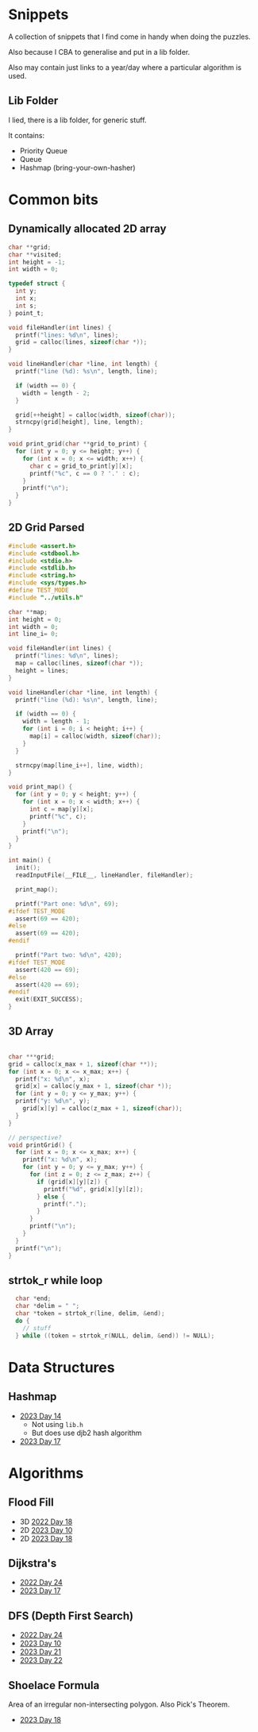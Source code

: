 # Snippets

A collection of snippets that I find come in handy when doing the puzzles.

Also because I CBA to generalise and put in a lib folder.

Also may contain just links to a year/day where a particular algorithm is used.

## Lib Folder

I lied, there is a lib folder, for generic stuff.

It contains:

 - Priority Queue
 - Queue
 - Hashmap (bring-your-own-hasher)

# Common bits

## Dynamically allocated 2D array

```c
char **grid;
char **visited;
int height = -1;
int width = 0;

typedef struct {
  int y;
  int x;
  int s;
} point_t;

void fileHandler(int lines) {
  printf("lines: %d\n", lines);
  grid = calloc(lines, sizeof(char *));
}

void lineHandler(char *line, int length) {
  printf("line (%d): %s\n", length, line);

  if (width == 0) {
    width = length - 2;
  }

  grid[++height] = calloc(width, sizeof(char));
  strncpy(grid[height], line, length);
}

void print_grid(char **grid_to_print) {
  for (int y = 0; y <= height; y++) {
    for (int x = 0; x <= width; x++) {
      char c = grid_to_print[y][x];
      printf("%c", c == 0 ? '.' : c);
    }
    printf("\n");
  }
}

```

## 2D Grid Parsed

```c
#include <assert.h>
#include <stdbool.h>
#include <stdio.h>
#include <stdlib.h>
#include <string.h>
#include <sys/types.h>
#define TEST_MODE
#include "../utils.h"

char **map;
int height = 0;
int width = 0;
int line_i= 0;

void fileHandler(int lines) {
  printf("lines: %d\n", lines);
  map = calloc(lines, sizeof(char *));
  height = lines;
}

void lineHandler(char *line, int length) {
  printf("line (%d): %s\n", length, line);

  if (width == 0) {
    width = length - 1;
    for (int i = 0; i < height; i++) {
      map[i] = calloc(width, sizeof(char));
    }
  }

  strncpy(map[line_i++], line, width);
}

void print_map() {
  for (int y = 0; y < height; y++) {
    for (int x = 0; x < width; x++) {
      int c = map[y][x];
      printf("%c", c);
    }
    printf("\n");
  }
}

int main() {
  init();
  readInputFile(__FILE__, lineHandler, fileHandler);

  print_map();

  printf("Part one: %d\n", 69);
#ifdef TEST_MODE
  assert(69 == 420);
#else
  assert(69 == 420);
#endif

  printf("Part two: %d\n", 420);
#ifdef TEST_MODE
  assert(420 == 69);
#else
  assert(420 == 69);
#endif
  exit(EXIT_SUCCESS);
}
```

## 3D Array

```c

char ***grid;
grid = calloc(x_max + 1, sizeof(char **));
for (int x = 0; x <= x_max; x++) {
  printf("x: %d\n", x);
  grid[x] = calloc(y_max + 1, sizeof(char *));
  for (int y = 0; y <= y_max; y++) {
  printf("y: %d\n", y);
    grid[x][y] = calloc(z_max + 1, sizeof(char));
  }
}

// perspective?
void printGrid() {
  for (int x = 0; x <= x_max; x++) {
    printf("x: %d\n", x);
    for (int y = 0; y <= y_max; y++) {
      for (int z = 0; z <= z_max; z++) {
        if (grid[x][y][z]) {
          printf("%d", grid[x][y][z]);
        } else {
          printf(".");
        }
      }
      printf("\n");
    }
  }
  printf("\n");
}
```

## strtok_r while loop

```c
  char *end;
  char *delim = " ";
  char *token = strtok_r(line, delim, &end);
  do {
    // stuff
  } while ((token = strtok_r(NULL, delim, &end)) != NULL);
```

# Data Structures

## Hashmap

 - [2023 Day 14](2023/14/main.c)
   - Not using `lib.h`
   - But does use djb2 hash algorithm
 - [2023 Day 17](2023/17/main.c)

# Algorithms

## Flood Fill

 - 3D [2022 Day 18](./2022/18/main.c)
 - 2D [2023 Day 10](./2023/10/main.c)
 - 2D [2023 Day 18](2023/18/main.c)

## Dijkstra's

 - [2022 Day 24](2022/24/main.c)
 - [2023 Day 17](2023/17/main.c)

## DFS (Depth First Search)

 - [2022 Day 24](2022/24/main.c)
 - [2023 Day 10](2023/10/main.c)
 - [2023 Day 21](2023/21/main.c)
 - [2023 Day 22](2023/22/main.c)

## Shoelace Formula

Area of an irregular non-intersecting polygon.
Also Pick's Theorem.

 - [2023 Day 18](2023/18/main.c)
